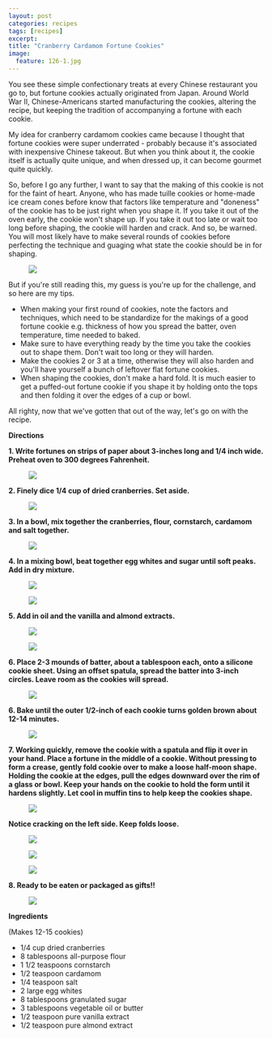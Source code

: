 ```yaml
---
layout: post
categories: recipes
tags: [recipes]
excerpt: 
title: "Cranberry Cardamom Fortune Cookies"
image:
  feature: 126-1.jpg
---
```


You see these simple confectionary treats at every Chinese restaurant you go to, but fortune cookies actually originated from Japan.  Around World War II, Chinese-Americans started manufacturing the cookies, altering the recipe, but keeping the tradition of accompanying a fortune with each cookie.


My idea for cranberry cardamom cookies came because I thought that fortune cookies were super underrated - probably because it's associated with inexpensive Chinese takeout.  But when you think about it, the cookie itself is actually quite unique, and when dressed up, it can become gourmet quite quickly.

So, before I go any further, I want to say that the making of this cookie is not for the faint of heart.  Anyone, who has made tuille cookies or home-made ice cream cones before know that factors like temperature and "doneness" of the cookie has to be just right when you shape it. If you take it out of the oven early, the cookie won't shape up.  If you take it out too late or wait too long before shaping, the cookie will harden and crack. And so, be warned.  You will most likely have to make several rounds of cookies before perfecting the technique and guaging what state the cookie should be in for shaping.
<figure> <img src='/images/126-16.jpg'> </figure>

But if you're still reading this, my guess is you're up for the challenge, and so here are my tips.

- When making your first round of cookies, note the factors and techniques, which need to be standardize for the makings of a good fortune cookie e.g. thickness of how you spread the batter, oven temperature, time needed to baked.
- Make sure to have everything ready by the time you take the cookies out to shape them.  Don't wait too long or they will harden.
- Make the cookies 2 or 3 at a time, otherwise they will also harden and you'll have yourself a bunch of leftover flat fortune cookies.
- When shaping the cookies, don't make a hard fold.  It is much easier to get a puffed-out fortune cookie if you shape it by holding onto the tops and then folding it over the edges of a cup or bowl.

All righty, now that we've gotten that out of the way, let's go on with the recipe.

__Directions__

__1. Write fortunes on strips of paper about 3-inches long and 1/4 inch wide. Preheat oven to 300 degrees Fahrenheit.__

<figure> <img src='/images/126-3.jpg'> </figure>

__2. Finely dice 1/4 cup of dried cranberries.  Set aside.__

<figure> <img src='/images/126-2.jpg'> </figure>

__3. In a bowl, mix together the cranberries, flour, cornstarch, cardamom and salt together.__

<figure> <img src='/images/126-4.jpg'> </figure>

__4. In a mixing bowl, beat together egg whites and sugar until soft peaks.  Add in dry mixture.__

<figure> <img src='/images/126-5.jpg'> </figure>

<figure> <img src='/images/126-6.jpg'> </figure>

__5. Add in oil and the vanilla and almond extracts.__
<figure> <img src='/images/126-7.jpg'> </figure>

<figure> <img src='/images/126-8.jpg'> </figure>

__6. Place 2-3 mounds of batter, about a tablespoon each, onto a silicone cookie sheet.  Using an offset spatula, spread the batter into 3-inch circles.  Leave room as the cookies will spread.__  

<figure> <img src='/images/126-9.jpg'> </figure>

__6. Bake until the outer 1/2-inch of each cookie turns golden brown about 12-14 minutes.__

<figure> <img src='/images/126-11.jpg'> </figure>

__7. Working quickly, remove the cookie with a spatula and flip it over in your hand. Place a fortune in the middle of a cookie. Without pressing to form a crease, gently fold cookie over to make a loose half-moon shape.  Holding the cookie at the edges, pull the edges downward over the rim of a glass or bowl.  Keep your hands on the cookie to hold the form until it hardens slightly.  Let cool in muffin tins to help keep the cookies shape.__  

<figure> <img src='/images/126-12.jpg'> </figure>

__Notice cracking on the left side.  Keep folds loose.__

<figure> <img src='/images/126-13.jpg'> </figure>

<figure> <img src='/images/126-14.jpg'> </figure>

<figure> <img src='/images/126-15.jpg'> </figure>

__8. Ready to be eaten or packaged as gifts!!__

<figure> <img src='/images/126-17.jpg'> </figure>

<section class='recipe'>
<p><strong>Ingredients</strong></p>

<p>(Makes 12-15 cookies)</p>

<ul><li>1/4 cup dried cranberries</li><li>8 tablespoons all-purpose flour</li><li>1 1/2 teaspoons cornstarch</li><li>1/2 teaspoon cardamom</li><li>1/4 teaspoon salt</li><li>2 large egg whites</li><li>8 tablespoons granulated sugar</li><li>3 tablespoons vegetable oil or butter</li><li>1/2 teaspoon pure vanilla extract</li><li>1/2 teaspoon pure almond extract</li></ul></section>